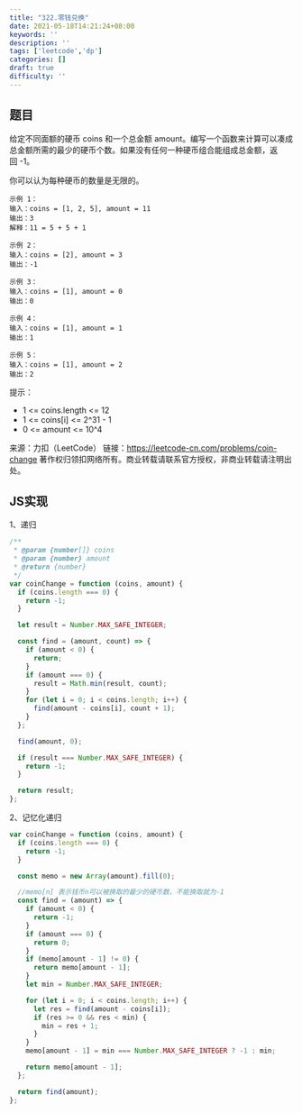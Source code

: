 ```yaml
---
title: "322.零钱兑换"
date: 2021-05-18T14:21:24+08:00
keywords: ''
description: ''
tags: ['leetcode','dp']
categories: []
draft: true
difficulty: ''
---
```


## 题目

给定不同面额的硬币 coins 和一个总金额 amount。编写一个函数来计算可以凑成总金额所需的最少的硬币个数。如果没有任何一种硬币组合能组成总金额，返回 -1。

你可以认为每种硬币的数量是无限的。

```
示例 1：
输入：coins = [1, 2, 5], amount = 11
输出：3 
解释：11 = 5 + 5 + 1

示例 2：
输入：coins = [2], amount = 3
输出：-1

示例 3：
输入：coins = [1], amount = 0
输出：0

示例 4：
输入：coins = [1], amount = 1
输出：1

示例 5：
输入：coins = [1], amount = 2
输出：2
```

提示：

- 1 <= coins.length <= 12
- 1 <= coins[i] <= 2^31 - 1
- 0 <= amount <= 10^4

来源：力扣（LeetCode）
链接：https://leetcode-cn.com/problems/coin-change
著作权归领扣网络所有。商业转载请联系官方授权，非商业转载请注明出处。


## JS实现

1、递归

```javascript
/**
 * @param {number[]} coins
 * @param {number} amount
 * @return {number}
 */
var coinChange = function (coins, amount) {
  if (coins.length === 0) {
    return -1;
  }

  let result = Number.MAX_SAFE_INTEGER;

  const find = (amount, count) => {
    if (amount < 0) {
      return;
    }
    if (amount === 0) {
      result = Math.min(result, count);
    }
    for (let i = 0; i < coins.length; i++) {
      find(amount - coins[i], count + 1);
    }
  };

  find(amount, 0);

  if (result === Number.MAX_SAFE_INTEGER) {
    return -1;
  }

  return result;
};
```

2、记忆化递归

```javascript
var coinChange = function (coins, amount) {
  if (coins.length === 0) {
    return -1;
  }

  const memo = new Array(amount).fill(0);

  //memo[n] 表示钱币n可以被换取的最少的硬币数，不能换取就为-1
  const find = (amount) => {
    if (amount < 0) {
      return -1;
    }
    if (amount === 0) {
      return 0;
    }
    if (memo[amount - 1] != 0) {
      return memo[amount - 1];
    }
    let min = Number.MAX_SAFE_INTEGER;

    for (let i = 0; i < coins.length; i++) {
      let res = find(amount - coins[i]);
      if (res >= 0 && res < min) {
        min = res + 1;
      }
    }
    memo[amount - 1] = min === Number.MAX_SAFE_INTEGER ? -1 : min;

    return memo[amount - 1];
  };

  return find(amount);
};
```
